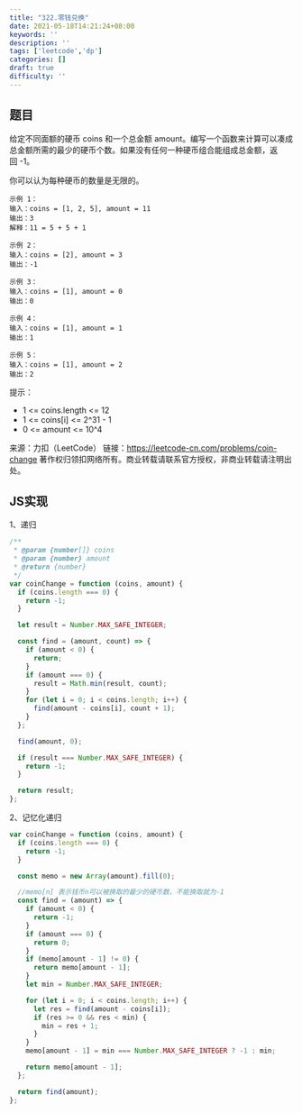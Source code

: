 ```yaml
---
title: "322.零钱兑换"
date: 2021-05-18T14:21:24+08:00
keywords: ''
description: ''
tags: ['leetcode','dp']
categories: []
draft: true
difficulty: ''
---
```


## 题目

给定不同面额的硬币 coins 和一个总金额 amount。编写一个函数来计算可以凑成总金额所需的最少的硬币个数。如果没有任何一种硬币组合能组成总金额，返回 -1。

你可以认为每种硬币的数量是无限的。

```
示例 1：
输入：coins = [1, 2, 5], amount = 11
输出：3 
解释：11 = 5 + 5 + 1

示例 2：
输入：coins = [2], amount = 3
输出：-1

示例 3：
输入：coins = [1], amount = 0
输出：0

示例 4：
输入：coins = [1], amount = 1
输出：1

示例 5：
输入：coins = [1], amount = 2
输出：2
```

提示：

- 1 <= coins.length <= 12
- 1 <= coins[i] <= 2^31 - 1
- 0 <= amount <= 10^4

来源：力扣（LeetCode）
链接：https://leetcode-cn.com/problems/coin-change
著作权归领扣网络所有。商业转载请联系官方授权，非商业转载请注明出处。


## JS实现

1、递归

```javascript
/**
 * @param {number[]} coins
 * @param {number} amount
 * @return {number}
 */
var coinChange = function (coins, amount) {
  if (coins.length === 0) {
    return -1;
  }

  let result = Number.MAX_SAFE_INTEGER;

  const find = (amount, count) => {
    if (amount < 0) {
      return;
    }
    if (amount === 0) {
      result = Math.min(result, count);
    }
    for (let i = 0; i < coins.length; i++) {
      find(amount - coins[i], count + 1);
    }
  };

  find(amount, 0);

  if (result === Number.MAX_SAFE_INTEGER) {
    return -1;
  }

  return result;
};
```

2、记忆化递归

```javascript
var coinChange = function (coins, amount) {
  if (coins.length === 0) {
    return -1;
  }

  const memo = new Array(amount).fill(0);

  //memo[n] 表示钱币n可以被换取的最少的硬币数，不能换取就为-1
  const find = (amount) => {
    if (amount < 0) {
      return -1;
    }
    if (amount === 0) {
      return 0;
    }
    if (memo[amount - 1] != 0) {
      return memo[amount - 1];
    }
    let min = Number.MAX_SAFE_INTEGER;

    for (let i = 0; i < coins.length; i++) {
      let res = find(amount - coins[i]);
      if (res >= 0 && res < min) {
        min = res + 1;
      }
    }
    memo[amount - 1] = min === Number.MAX_SAFE_INTEGER ? -1 : min;

    return memo[amount - 1];
  };

  return find(amount);
};
```
